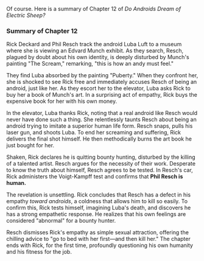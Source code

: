 Of course. Here is a summary of Chapter 12 of *Do Androids Dream of Electric Sheep?*

### Summary of Chapter 12

Rick Deckard and Phil Resch track the android Luba Luft to a museum where she is viewing an Edvard Munch exhibit. As they search, Resch, plagued by doubt about his own identity, is deeply disturbed by Munch's painting "The Scream," remarking, "this is how an andy must feel."

They find Luba absorbed by the painting "Puberty." When they confront her, she is shocked to see Rick free and immediately accuses Resch of being an android, just like her. As they escort her to the elevator, Luba asks Rick to buy her a book of Munch's art. In a surprising act of empathy, Rick buys the expensive book for her with his own money.

In the elevator, Luba thanks Rick, noting that a real android like Resch would never have done such a thing. She relentlessly taunts Resch about being an android trying to imitate a superior human life form. Resch snaps, pulls his laser gun, and shoots Luba. To end her screaming and suffering, Rick delivers the final shot himself. He then methodically burns the art book he just bought for her.

Shaken, Rick declares he is quitting bounty hunting, disturbed by the killing of a talented artist. Resch argues for the necessity of their work. Desperate to know the truth about himself, Resch agrees to be tested. In Resch's car, Rick administers the Voigt-Kampff test and confirms that **Phil Resch is human.**

The revelation is unsettling. Rick concludes that Resch has a defect in his empathy *toward androids*, a coldness that allows him to kill so easily. To confirm this, Rick tests himself, imagining Luba's death, and discovers he has a strong empathetic response. He realizes that his own feelings are considered "abnormal" for a bounty hunter.

Resch dismisses Rick's empathy as simple sexual attraction, offering the chilling advice to "go to bed with her first—and then kill her." The chapter ends with Rick, for the first time, profoundly questioning his own humanity and his fitness for the job.